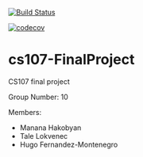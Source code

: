 [![Build Status](https://travis-ci.com/Git-fighters/cs107-FinalProject.svg?token=yhUd8pF6uYSdGwe6uK9Y&branch=master)](https://travis-ci.com/Git-fighters/cs107-FinalProject)

[![codecov](https://codecov.io/gh/Git-fighters/cs107-FinalProject/branch/master/graph/badge.svg?token=OHXBN0F2TM)](undefined)

# cs107-FinalProject
CS107 final project

Group Number: 10

Members:
- Manana Hakobyan
- Tale Lokvenec
- Hugo Fernandez-Montenegro
